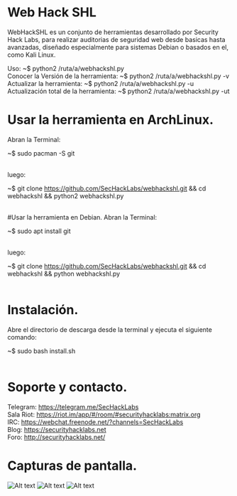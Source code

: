 # Web Hack SHL

WebHackSHL es un conjunto de herramientas desarrollado por Security Hack Labs, para realizar auditorias de seguridad web desde basicas hasta avanzadas, diseñado especialmente para sistemas Debian o basados en el, como Kali Linux.

Uso: ~$ python2 /ruta/a/webhackshl.py</br>
Conocer la Versión de la herramienta: ~$ python2 /ruta/a/webhackshl.py -v</br>
Actualizar la herramienta: ~$ python2 /ruta/a/webhackshl.py -u</br>
Actualización total de la herramienta: ~$ python2 /ruta/a/webhackshl.py -ut</br>

# Usar la herramienta en ArchLinux.
Abran la Terminal:</br>

~$ sudo pacman -S git</br></br>

luego:</br>

~$ git clone https://github.com/SecHackLabs/webhackshl.git && cd webhackshl && python2 webhackshl.py</br></br>

#Usar la herramienta en Debian.
Abran la Terminal:</br>

~$ sudo apt install git</br></br>

luego:</br>

~$ git clone https://github.com/SecHackLabs/webhackshl.git && cd webhackshl && python webhackshl.py</br></br>

# Instalación.

Abre el directorio de descarga desde la terminal y ejecuta el siguiente comando:</br>

~$ sudo bash install.sh</br></br>

# Soporte y contacto.

Telegram: https://telegram.me/SecHackLabs</br>
Sala Riot: https://riot.im/app/#/room/#securityhacklabs:matrix.org</br>
IRC: https://webchat.freenode.net/?channels=SecHackLabs</br>
Blog: https://securityhacklabs.net</br>
Foro: http://securityhacklabs.net/</br>

# Capturas de pantalla.

![Alt text](https://i.imgur.com/fpc98oC.png "Optional title")
![Alt text](https://i.imgur.com/ARcXzaY.png "Optional title")
![Alt text](https://i.imgur.com/byYTbzN.png "Optional title")
